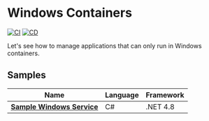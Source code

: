 # Windows Containers

[![CI](https://github.com/devpro/windows-containers/actions/workflows/ci.yml/badge.svg?branch=main)](https://github.com/devpro/windows-containers/actions/workflows/ci.yml)
[![CD](https://github.com/devpro/windows-containers/actions/workflows/cd.yml/badge.svg?branch=main)](https://github.com/devpro/windows-containers/actions/workflows/cd.yml)

Let's see how to manage applications that can only run in Windows containers.

## Samples

Name                                                                              | Language | Framework
----------------------------------------------------------------------------------|----------|----------
[**Sample Windows Service**](samples/dotnet-4.8/README.md#sample-windows-service) | C#       | .NET 4.8
